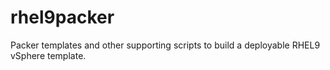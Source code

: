 # rhel9packer
Packer templates and other supporting scripts to build a deployable RHEL9 vSphere template.
